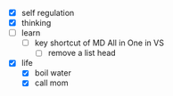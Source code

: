 - [x] self regulation
- [x] thinking
- [ ] learn
    - [ ] key shortcut of MD All in One in VS
        - [ ] remove a list head
- [x] life
    - [x] boil water
    - [x] call mom